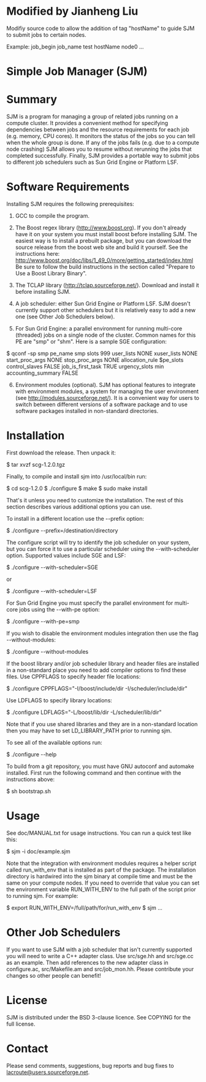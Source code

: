 Modified by Jianheng Liu
========================
Modifiy source code to allow the addition of tag "hostName" to guide
SJM to submit jobs to certain nodes.

Example:
job_begin
 job_name test
 hostName node0
 ...

Simple Job Manager (SJM)
========================

Summary
=======

SJM is a program for managing a group of related jobs running on a
compute cluster.  It provides a convenient method for specifying
dependencies between jobs and the resource requirements for each job
(e.g. memory, CPU cores). It monitors the status of the jobs so you
can tell when the whole group is done.  If any of the jobs fails
(e.g. due to a compute node crashing) SJM allows you to resume without
rerunning the jobs that completed successfully.  Finally, SJM provides
a portable way to submit jobs to different job schedulers such as Sun
Grid Engine or Platform LSF.

Software Requirements
=====================

Installing SJM requires the following prerequisites:

1. GCC to compile the program.

2. The Boost regex library (http://www.boost.org).  If you don't
already have it on your system you must install boost before
installing SJM.  The easiest way is to install a prebuilt package, but
you can download the source release from the boost web site and build
it yourself.  See the instructions here:
http://www.boost.org/doc/libs/1_49_0/more/getting_started/index.html
Be sure to follow the build instructions in the section called
"Prepare to Use a Boost Library Binary".

3. The TCLAP library (http://tclap.sourceforge.net/).  Download and
install it before installing SJM.

4. A job scheduler: either Sun Grid Engine or Platform LSF.  SJM
doesn't currently support other schedulers but it is relatively easy
to add a new one (see Other Job Schedulers below).

5. For Sun Grid Engine: a parallel environment for running multi-core
(threaded) jobs on a single node of the cluster.  Common names for
this PE are "smp" or "shm".  Here is a sample SGE configuration:

  $ qconf -sp smp
  pe_name            smp
  slots              999
  user_lists         NONE
  xuser_lists        NONE
  start_proc_args    NONE
  stop_proc_args     NONE
  allocation_rule    $pe_slots
  control_slaves     FALSE
  job_is_first_task  TRUE
  urgency_slots      min
  accounting_summary FALSE

6. Environment modules (optional).  SJM has optional features to
integrate with environment modules, a system for managing the user
environment (see http://modules.sourceforge.net/).  It is a convenient
way for users to switch between different versions of a software
package and to use software packages installed in non-standard
directories.

Installation
============

First download the release.  Then unpack it:

  $ tar xvzf scg-1.2.0.tgz

Finally, to compile and install sjm into /usr/local/bin run:

  $ cd scg-1.2.0
  $ ./configure
  $ make
  $ sudo make install

That's it unless you need to customize the installation.  The rest
of this section describes various additional options you can use.

To install in a different location use the --prefix option:

  $ ./configure --prefix=/destination/directory

The configure script will try to identify the job scheduler on your
system, but you can force it to use a particular scheduler using the
--with-scheduler option.  Supported values include SGE and LSF:

  $ ./configure --with-scheduler=SGE

or

  $ ./configure --with-scheduler=LSF

For Sun Grid Engine you must specify the parallel environment for
multi-core jobs using the --with-pe option:

  $ ./configure --with-pe=smp

If you wish to disable the environment modules integration then use
the flag --without-modules:

  $ ./configure --without-modules

If the boost library and/or job scheduler library and header files are
installed in a non-standard place you need to add compiler options to
find these files.  Use CPPFLAGS to specify header file locations:

  $ ./configure CPPFLAGS="-I/boost/include/dir -I/scheduler/include/dir"

Use LDFLAGS to specify library locations:

  $ ./configure LDFLAGS="-L/boost/lib/dir -L/scheduler/lib/dir"

Note that if you use shared libraries and they are in a non-standard
location then you may have to set LD_LIBRARY_PATH prior to running
sjm.

To see all of the available options run:

  $ ./configure --help

To build from a git repository, you must have GNU autoconf and
automake installed.  First run the following command and then continue
with the instructions above:

  $ sh bootstrap.sh

Usage
=====

See doc/MANUAL.txt for usage instructions.  You can run a quick test
like this:

  $ sjm -i doc/example.sjm

Note that the integration with environment modules requires a helper
script called run_with_env that is installed as part of the package.
The installation directory is hardwired into the sjm binary at compile
time and must be the same on your compute nodes.  If you need to
override that value you can set the environment variable RUN_WITH_ENV
to the full path of the script prior to running sjm. For example:

  $ export RUN_WITH_ENV=/full/path/for/run_with_env
  $ sjm ...

Other Job Schedulers
====================

If you want to use SJM with a job scheduler that isn't currently
supported you will need to write a C++ adapter class.  Use src/sge.hh
and src/sge.cc as an example.  Then add references to the new adapter
class in configure.ac, src/Makefile.am and src/job_mon.hh.  Please
contribute your changes so other people can benefit!

License
=======

SJM is distributed under the BSD 3-clause licence.  See COPYING for
the full license.

Contact
=======

Please send comments, suggestions, bug reports and bug fixes to
lacroute@users.sourceforge.net.
